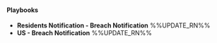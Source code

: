 
#### Playbooks
- __Residents Notification - Breach Notification__
%%UPDATE_RN%%
- __US - Breach Notification__
%%UPDATE_RN%%
